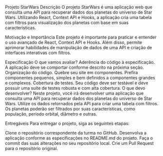 Projeto StarWars
Descrição
O projeto StarWars é uma aplicação web que consulta uma API para recuperar dados dos planetas do universo de Star Wars. Utilizando React, Context API e Hooks, a aplicação cria uma tabela com filtros para visualização dos planetas com base em suas características.

Motivação e Importância
Este projeto é importante para praticar e entender o uso avançado de React, Context API e Hooks. Além disso, permite aprimorar habilidades de manipulação de dados de uma API e criação de interfaces interativas com filtros.

Especificação
O que vamos avaliar?
Aderência do código à especificação. A aplicação deve se comportar conforme descrito na próxima seção.
Organização do código. Quebre seu site em componentes. Prefira componentes pequenos, simples e bem definidos a componentes grandes e complexos.
Cobertura de testes. Seu código deve ser testável e deve possuir uma suíte de testes robusta e com alta cobertura.
O que devo desenvolver?
Neste projeto, você irá desenvolver uma aplicação que consulta uma API para recuperar dados dos planetas do universo de Star Wars. Utilize os dados retornados pela API para criar uma tabela com filtros. Os planetas poderão ser filtrados por suas características, como população, período orbital, diâmetro e outras.

Entregáveis
Para entregar o projeto, siga as seguintes etapas:

Clone o repositório correspondente da turma no GitHub.
Desenvolva a aplicação conforme as especificações no README.md do projeto.
Faça o commit das suas alterações no seu repositório local.
Crie um Pull Request para o repositório original.
